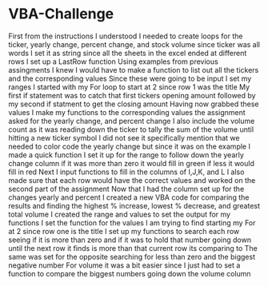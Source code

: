 # VBA-Challenge
First from the instructions I understood I needed to create loops for the ticker, yearly change, percent change, and stock volume
since ticker was all words I set it as string
since all the sheets in the excel ended at different rows I set up a LastRow function
Using examples from previous assingments I knew I would have to make a function to list out all the tickers and the corresponding values
Since these were going to be input I set my ranges
I started with my For loop to start at 2 since row 1 was the title
My first if statement was to catch that first tickers opening amount followed by my second if statment to get the closing amount
Having now grabbed these values I make my functions to the corresponding values the assignment asked for the yearly change, and percent change
I also include the volume count as it was reading down the ticker to tally the sum of the volume until hitting a new ticker symbol
I did not see it specifically mention that we needed to color code the yearly change but since it was on the example I made a quick function
I set it up for the range to follow down the yearly change column if it was more than zero it would fill in green if less it would fill in red
Next I input functions to fill in the columns of I,J,K, and L
I also made sure that each row would have the correct values and worked on the second part of the assignment
Now that I had the column set up for the changes yearly and percent
I created a new VBA code for comparing the results and finding the highest % increase, lowest % decrease, and greatest total volume
I created the range and values to set the output for my functions
I set the function for the values I am trying to find
starting my For at 2 since row one is the title
I set up my functions to search each row seeing if it is more than zero and if it was to hold that number going down until the next row it finds is more than that current row its comparing to
The same was set for the opposite searching for less than zero and the biggest negative number
For volume it was a bit easier since I just had to set a function to compare the biggest numbers going down the volume column
